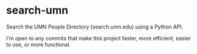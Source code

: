 search-umn
==========

Search the UMN People Directory (search.umn.edu) using a Python API.

I'm open to any commits that make this project faster, more efficient, easier to use, or more functional.
